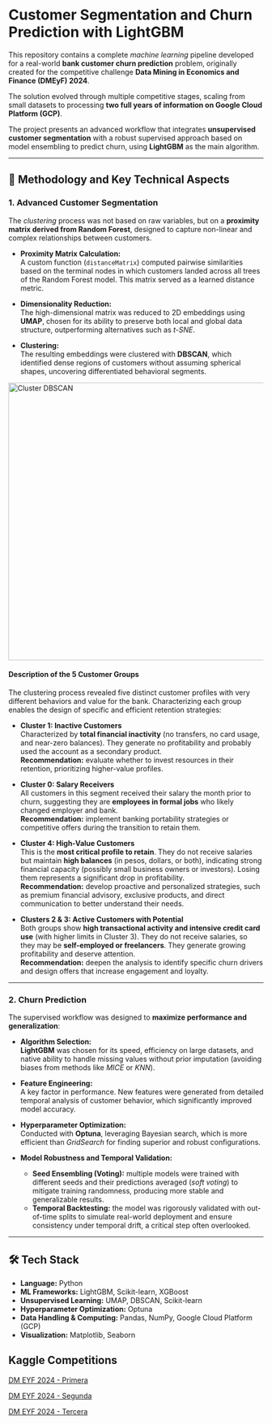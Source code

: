 # Customer Segmentation and Churn Prediction with LightGBM

This repository contains a complete *machine learning* pipeline developed for a real-world **bank customer churn prediction** problem, originally created for the competitive challenge **Data Mining in Economics and Finance (DMEyF) 2024**.

The solution evolved through multiple competitive stages, scaling from small datasets to processing **two full years of information on Google Cloud Platform (GCP)**.

The project presents an advanced workflow that integrates **unsupervised customer segmentation** with a robust supervised approach based on model ensembling to predict churn, using **LightGBM** as the main algorithm.

---

## 🧠 Methodology and Key Technical Aspects

### 1. Advanced Customer Segmentation

The *clustering* process was not based on raw variables, but on a **proximity matrix derived from Random Forest**, designed to capture non-linear and complex relationships between customers.

- **Proximity Matrix Calculation:**  
  A custom function (`distanceMatrix`) computed pairwise similarities based on the terminal nodes in which customers landed across all trees of the Random Forest model. This matrix served as a learned distance metric.

- **Dimensionality Reduction:**  
  The high-dimensional matrix was reduced to 2D embeddings using **UMAP**, chosen for its ability to preserve both local and global data structure, outperforming alternatives such as *t-SNE*.

- **Clustering:**  
  The resulting embeddings were clustered with **DBSCAN**, which identified dense regions of customers without assuming spherical shapes, uncovering differentiated behavioral segments.

<img width="841" height="547" alt="Cluster DBSCAN" src="https://github.com/user-attachments/assets/faac1b03-bd31-4f0b-896b-68ba8cc30871" />


#### Description of the 5 Customer Groups

The clustering process revealed five distinct customer profiles with very different behaviors and value for the bank. Characterizing each group enables the design of specific and efficient retention strategies:

- **Cluster 1: Inactive Customers**  
  Characterized by **total financial inactivity** (no transfers, no card usage, and near-zero balances). They generate no profitability and probably used the account as a secondary product.  
  **Recommendation:** evaluate whether to invest resources in their retention, prioritizing higher-value profiles.

- **Cluster 0: Salary Receivers**  
  All customers in this segment received their salary the month prior to churn, suggesting they are **employees in formal jobs** who likely changed employer and bank.  
  **Recommendation:** implement banking portability strategies or competitive offers during the transition to retain them.

- **Cluster 4: High-Value Customers**  
  This is the **most critical profile to retain**. They do not receive salaries but maintain **high balances** (in pesos, dollars, or both), indicating strong financial capacity (possibly small business owners or investors). Losing them represents a significant drop in profitability.  
  **Recommendation:** develop proactive and personalized strategies, such as premium financial advisory, exclusive products, and direct communication to better understand their needs.

- **Clusters 2 & 3: Active Customers with Potential**  
  Both groups show **high transactional activity and intensive credit card use** (with higher limits in Cluster 3). They do not receive salaries, so they may be **self-employed or freelancers**. They generate growing profitability and deserve attention.  
  **Recommendation:** deepen the analysis to identify specific churn drivers and design offers that increase engagement and loyalty.

---

### 2. Churn Prediction

The supervised workflow was designed to **maximize performance and generalization**:

- **Algorithm Selection:**  
  **LightGBM** was chosen for its speed, efficiency on large datasets, and native ability to handle missing values without prior imputation (avoiding biases from methods like *MICE* or *KNN*).

- **Feature Engineering:**  
  A key factor in performance. New features were generated from detailed temporal analysis of customer behavior, which significantly improved model accuracy.

- **Hyperparameter Optimization:**  
  Conducted with **Optuna**, leveraging Bayesian search, which is more efficient than *GridSearch* for finding superior and robust configurations.

- **Model Robustness and Temporal Validation:**  
  - **Seed Ensembling (Voting):** multiple models were trained with different seeds and their predictions averaged (*soft voting*) to mitigate training randomness, producing more stable and generalizable results.  
  - **Temporal Backtesting:** the model was rigorously validated with out-of-time splits to simulate real-world deployment and ensure consistency under temporal drift, a critical step often overlooked.

---

## 🛠️ Tech Stack

- **Language:** Python  
- **ML Frameworks:** LightGBM, Scikit-learn, XGBoost  
- **Unsupervised Learning:** UMAP, DBSCAN, Scikit-learn  
- **Hyperparameter Optimization:** Optuna  
- **Data Handling & Computing:** Pandas, NumPy, Google Cloud Platform (GCP)  
- **Visualization:** Matplotlib, Seaborn

## Kaggle Competitions

[DM EYF 2024 - Primera](https://www.kaggle.com/competitions/dm-ey-f-2024-primera/leaderboard)  

[DM EYF 2024 - Segunda](https://www.kaggle.com/competitions/dm-ey-f-2024-segunda)  

[DM EYF 2024 - Tercera](https://www.kaggle.com/competitions/dm-ey-f-2024-tercera)  
